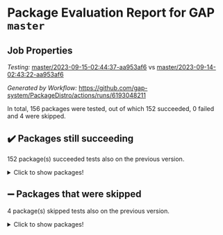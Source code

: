 # Package Evaluation Report for GAP `master`

## Job Properties

*Testing:* [master/2023-09-15-02:44:37-aa953af6](https://github.com/gap-system/PackageDistro/blob/data/reports/master/2023-09-15-02:44:37-aa953af6) vs [master/2023-09-14-02:43:22-aa953af6](https://github.com/gap-system/PackageDistro/blob/data/reports/master/2023-09-14-02:43:22-aa953af6)

*Generated by Workflow:* https://github.com/gap-system/PackageDistro/actions/runs/6193048211

In total, 156 packages were tested, out of which 152 succeeded, 0 failed and 4 were skipped.

## :heavy_check_mark: Packages still succeeding

152 package(s) succeeded tests also on the previous version.
<details><summary>Click to show packages!</summary>

- 4ti2interface 2023.02-04 [(success)](https://github.com/gap-system/PackageDistro/actions/runs/6193048211/job/16814323200)
- ace 5.6.2 [(success)](https://github.com/gap-system/PackageDistro/actions/runs/6193048211/job/16814323313)
- aclib 1.3.2 [(success)](https://github.com/gap-system/PackageDistro/actions/runs/6193048211/job/16814323417)
- agt 0.3.1 [(success)](https://github.com/gap-system/PackageDistro/actions/runs/6193048211/job/16814323526)
- alnuth 3.2.1 [(success)](https://github.com/gap-system/PackageDistro/actions/runs/6193048211/job/16814323620)
- anupq 3.3.0 [(success)](https://github.com/gap-system/PackageDistro/actions/runs/6193048211/job/16814323743)
- atlasrep 2.1.7 [(success)](https://github.com/gap-system/PackageDistro/actions/runs/6193048211/job/16814323858)
- autodoc 2023.06.19 [(success)](https://github.com/gap-system/PackageDistro/actions/runs/6193048211/job/16814325441)
- automata 1.15 [(success)](https://github.com/gap-system/PackageDistro/actions/runs/6193048211/job/16814325780)
- automgrp 1.3.2 [(success)](https://github.com/gap-system/PackageDistro/actions/runs/6193048211/job/16814326032)
- autpgrp 1.11 [(success)](https://github.com/gap-system/PackageDistro/actions/runs/6193048211/job/16814327205)
- cap 2023.09-02 [(success)](https://github.com/gap-system/PackageDistro/actions/runs/6193048211/job/16814327690)
- caratinterface 2.3.5 [(success)](https://github.com/gap-system/PackageDistro/actions/runs/6193048211/job/16814327781)
- cddinterface 2022.11.01 [(success)](https://github.com/gap-system/PackageDistro/actions/runs/6193048211/job/16814327887)
- circle 1.6.6 [(success)](https://github.com/gap-system/PackageDistro/actions/runs/6193048211/job/16814328002)
- classicpres 1.22 [(success)](https://github.com/gap-system/PackageDistro/actions/runs/6193048211/job/16814328102)
- cohomolo 1.6.11 [(success)](https://github.com/gap-system/PackageDistro/actions/runs/6193048211/job/16814328214)
- congruence 1.2.5 [(success)](https://github.com/gap-system/PackageDistro/actions/runs/6193048211/job/16814328333)
- corelg 1.56 [(success)](https://github.com/gap-system/PackageDistro/actions/runs/6193048211/job/16814328442)
- crime 1.6 [(success)](https://github.com/gap-system/PackageDistro/actions/runs/6193048211/job/16814328539)
- crisp 1.4.6 [(success)](https://github.com/gap-system/PackageDistro/actions/runs/6193048211/job/16814328646)
- crypting 0.10.4 [(success)](https://github.com/gap-system/PackageDistro/actions/runs/6193048211/job/16814328729)
- cryst 4.1.26 [(success)](https://github.com/gap-system/PackageDistro/actions/runs/6193048211/job/16814328840)
- crystcat 1.1.10 [(success)](https://github.com/gap-system/PackageDistro/actions/runs/6193048211/job/16814328950)
- ctbllib 1.3.6 [(success)](https://github.com/gap-system/PackageDistro/actions/runs/6193048211/job/16814329095)
- cubefree 1.19 [(success)](https://github.com/gap-system/PackageDistro/actions/runs/6193048211/job/16814329261)
- curlinterface 2.3.2 [(success)](https://github.com/gap-system/PackageDistro/actions/runs/6193048211/job/16814329392)
- cvec 2.8.1 [(success)](https://github.com/gap-system/PackageDistro/actions/runs/6193048211/job/16814329532)
- datastructures 0.3.0 [(success)](https://github.com/gap-system/PackageDistro/actions/runs/6193048211/job/16814329655)
- deepthought 1.0.6 [(success)](https://github.com/gap-system/PackageDistro/actions/runs/6193048211/job/16814329778)
- design 1.8 [(success)](https://github.com/gap-system/PackageDistro/actions/runs/6193048211/job/16814329888)
- difsets 2.3.1 [(success)](https://github.com/gap-system/PackageDistro/actions/runs/6193048211/job/16814329996)
- digraphs 1.6.3 [(success)](https://github.com/gap-system/PackageDistro/actions/runs/6193048211/job/16814330122)
- edim 1.3.7 [(success)](https://github.com/gap-system/PackageDistro/actions/runs/6193048211/job/16814330250)
- example 4.3.4 [(success)](https://github.com/gap-system/PackageDistro/actions/runs/6193048211/job/16814330362)
- examplesforhomalg 2023.08-02 [(success)](https://github.com/gap-system/PackageDistro/actions/runs/6193048211/job/16814330466)
- factint 1.6.3 [(success)](https://github.com/gap-system/PackageDistro/actions/runs/6193048211/job/16814330558)
- ferret 1.0.9 [(success)](https://github.com/gap-system/PackageDistro/actions/runs/6193048211/job/16814330664)
- fga 1.5.0 [(success)](https://github.com/gap-system/PackageDistro/actions/runs/6193048211/job/16814330755)
- fining 1.5.6 [(success)](https://github.com/gap-system/PackageDistro/actions/runs/6193048211/job/16814330903)
- float 1.0.3 [(success)](https://github.com/gap-system/PackageDistro/actions/runs/6193048211/job/16814331049)
- format 1.4.3 [(success)](https://github.com/gap-system/PackageDistro/actions/runs/6193048211/job/16814331168)
- forms 1.2.9 [(success)](https://github.com/gap-system/PackageDistro/actions/runs/6193048211/job/16814331294)
- fplsa 1.2.6 [(success)](https://github.com/gap-system/PackageDistro/actions/runs/6193048211/job/16814331380)
- fr 2.4.12 [(success)](https://github.com/gap-system/PackageDistro/actions/runs/6193048211/job/16814331468)
- francy 2.0.3 [(success)](https://github.com/gap-system/PackageDistro/actions/runs/6193048211/job/16814331579)
- fwtree 1.3 [(success)](https://github.com/gap-system/PackageDistro/actions/runs/6193048211/job/16814331683)
- gapdoc 1.6.6 [(success)](https://github.com/gap-system/PackageDistro/actions/runs/6193048211/job/16814331797)
- gauss 2023.02-04 [(success)](https://github.com/gap-system/PackageDistro/actions/runs/6193048211/job/16814331918)
- gaussforhomalg 2023.08-01 [(success)](https://github.com/gap-system/PackageDistro/actions/runs/6193048211/job/16814332039)
- gbnp 1.0.5 [(success)](https://github.com/gap-system/PackageDistro/actions/runs/6193048211/job/16814332135)
- generalizedmorphismsforcap 2023.08-02 [(success)](https://github.com/gap-system/PackageDistro/actions/runs/6193048211/job/16814332253)
- genss 1.6.8 [(success)](https://github.com/gap-system/PackageDistro/actions/runs/6193048211/job/16814332353)
- gradedmodules 2023.08-01 [(success)](https://github.com/gap-system/PackageDistro/actions/runs/6193048211/job/16814332468)
- gradedringforhomalg 2023.08-01 [(success)](https://github.com/gap-system/PackageDistro/actions/runs/6193048211/job/16814332561)
- grape 4.9.0 [(success)](https://github.com/gap-system/PackageDistro/actions/runs/6193048211/job/16814332649)
- groupoids 1.73 [(success)](https://github.com/gap-system/PackageDistro/actions/runs/6193048211/job/16814332767)
- grpconst 2.6.4 [(success)](https://github.com/gap-system/PackageDistro/actions/runs/6193048211/job/16814332850)
- guarana 0.96.3 [(success)](https://github.com/gap-system/PackageDistro/actions/runs/6193048211/job/16814332956)
- guava 3.18 [(success)](https://github.com/gap-system/PackageDistro/actions/runs/6193048211/job/16814333082)
- hap 1.58 [(success)](https://github.com/gap-system/PackageDistro/actions/runs/6193048211/job/16814333175)
- hapcryst 0.1.15 [(success)](https://github.com/gap-system/PackageDistro/actions/runs/6193048211/job/16814333278)
- hecke 1.5.3 [(success)](https://github.com/gap-system/PackageDistro/actions/runs/6193048211/job/16814333420)
- help 3.5 [(success)](https://github.com/gap-system/PackageDistro/actions/runs/6193048211/job/16814333508)
- homalg 2023.08-02 [(success)](https://github.com/gap-system/PackageDistro/actions/runs/6193048211/job/16814333623)
- homalgtocas 2023.08-01 [(success)](https://github.com/gap-system/PackageDistro/actions/runs/6193048211/job/16814333740)
- idrel 2.45 [(success)](https://github.com/gap-system/PackageDistro/actions/runs/6193048211/job/16814333842)
- images 1.3.1 [(success)](https://github.com/gap-system/PackageDistro/actions/runs/6193048211/job/16814333989)
- intpic 0.3.0 [(success)](https://github.com/gap-system/PackageDistro/actions/runs/6193048211/job/16814334111)
- io 4.8.1 [(success)](https://github.com/gap-system/PackageDistro/actions/runs/6193048211/job/16814334208)
- io_forhomalg 2023.02-04 [(success)](https://github.com/gap-system/PackageDistro/actions/runs/6193048211/job/16814334329)
- irredsol 1.4.4 [(success)](https://github.com/gap-system/PackageDistro/actions/runs/6193048211/job/16814334456)
- json 2.1.1 [(success)](https://github.com/gap-system/PackageDistro/actions/runs/6193048211/job/16814334597)
- jupyterkernel 1.5.0 [(success)](https://github.com/gap-system/PackageDistro/actions/runs/6193048211/job/16814334731)
- jupyterviz 1.5.6 [(success)](https://github.com/gap-system/PackageDistro/actions/runs/6193048211/job/16814334876)
- kan 1.36 [(success)](https://github.com/gap-system/PackageDistro/actions/runs/6193048211/job/16814335005)
- kbmag 1.5.11 [(success)](https://github.com/gap-system/PackageDistro/actions/runs/6193048211/job/16814335130)
- laguna 3.9.6 [(success)](https://github.com/gap-system/PackageDistro/actions/runs/6193048211/job/16814335271)
- liealgdb 2.2.1 [(success)](https://github.com/gap-system/PackageDistro/actions/runs/6193048211/job/16814335416)
- liepring 2.8 [(success)](https://github.com/gap-system/PackageDistro/actions/runs/6193048211/job/16814335561)
- liering 2.4.2 [(success)](https://github.com/gap-system/PackageDistro/actions/runs/6193048211/job/16814335698)
- linearalgebraforcap 2023.08-08 [(success)](https://github.com/gap-system/PackageDistro/actions/runs/6193048211/job/16814335844)
- localizeringforhomalg 2023.08-02 [(success)](https://github.com/gap-system/PackageDistro/actions/runs/6193048211/job/16814335979)
- loops 3.4.3 [(success)](https://github.com/gap-system/PackageDistro/actions/runs/6193048211/job/16814336152)
- lpres 1.0.3 [(success)](https://github.com/gap-system/PackageDistro/actions/runs/6193048211/job/16814336325)
- majoranaalgebras 1.5.1 [(success)](https://github.com/gap-system/PackageDistro/actions/runs/6193048211/job/16814336464)
- mapclass 1.4.6 [(success)](https://github.com/gap-system/PackageDistro/actions/runs/6193048211/job/16814336588)
- matgrp 0.70 [(success)](https://github.com/gap-system/PackageDistro/actions/runs/6193048211/job/16814336735)
- matricesforhomalg 2023.08-02 [(success)](https://github.com/gap-system/PackageDistro/actions/runs/6193048211/job/16814336895)
- modisom 2.5.4 [(success)](https://github.com/gap-system/PackageDistro/actions/runs/6193048211/job/16814337021)
- modulepresentationsforcap 2023.09-01 [(success)](https://github.com/gap-system/PackageDistro/actions/runs/6193048211/job/16814337187)
- modules 2023.08-02 [(success)](https://github.com/gap-system/PackageDistro/actions/runs/6193048211/job/16814337339)
- monoidalcategories 2023.08-11 [(success)](https://github.com/gap-system/PackageDistro/actions/runs/6193048211/job/16814337499)
- nconvex 2022.09-01 [(success)](https://github.com/gap-system/PackageDistro/actions/runs/6193048211/job/16814337680)
- nilmat 1.4.2 [(success)](https://github.com/gap-system/PackageDistro/actions/runs/6193048211/job/16814337805)
- nock 1.5 [(success)](https://github.com/gap-system/PackageDistro/actions/runs/6193048211/job/16814337956)
- normalizinterface 1.3.6 [(success)](https://github.com/gap-system/PackageDistro/actions/runs/6193048211/job/16814338102)
- nq 2.5.10 [(success)](https://github.com/gap-system/PackageDistro/actions/runs/6193048211/job/16814338257)
- numericalsgps 1.3.1 [(success)](https://github.com/gap-system/PackageDistro/actions/runs/6193048211/job/16814338413)
- openmath 11.5.3 [(success)](https://github.com/gap-system/PackageDistro/actions/runs/6193048211/job/16814338534)
- orb 4.9.0 [(success)](https://github.com/gap-system/PackageDistro/actions/runs/6193048211/job/16814338697)
- packagemanager 1.4.1 [(success)](https://github.com/gap-system/PackageDistro/actions/runs/6193048211/job/16814338820)
- patternclass 2.4.3 [(success)](https://github.com/gap-system/PackageDistro/actions/runs/6193048211/job/16814339002)
- permut 2.0.4 [(success)](https://github.com/gap-system/PackageDistro/actions/runs/6193048211/job/16814339115)
- polenta 1.3.10 [(success)](https://github.com/gap-system/PackageDistro/actions/runs/6193048211/job/16814339232)
- polymaking 0.8.6 [(success)](https://github.com/gap-system/PackageDistro/actions/runs/6193048211/job/16814339341)
- primgrp 3.4.4 [(success)](https://github.com/gap-system/PackageDistro/actions/runs/6193048211/job/16814339483)
- profiling 2.5.4 [(success)](https://github.com/gap-system/PackageDistro/actions/runs/6193048211/job/16814339608)
- qpa 1.34 [(success)](https://github.com/gap-system/PackageDistro/actions/runs/6193048211/job/16814339750)
- quagroup 1.8.3 [(success)](https://github.com/gap-system/PackageDistro/actions/runs/6193048211/job/16814339857)
- radiroot 2.9 [(success)](https://github.com/gap-system/PackageDistro/actions/runs/6193048211/job/16814339950)
- rcwa 4.7.1 [(success)](https://github.com/gap-system/PackageDistro/actions/runs/6193048211/job/16814340047)
- rds 1.8 [(success)](https://github.com/gap-system/PackageDistro/actions/runs/6193048211/job/16814340151)
- recog 1.4.2 [(success)](https://github.com/gap-system/PackageDistro/actions/runs/6193048211/job/16814340232)
- repndecomp 1.3.0 [(success)](https://github.com/gap-system/PackageDistro/actions/runs/6193048211/job/16814340346)
- repsn 3.1.1 [(success)](https://github.com/gap-system/PackageDistro/actions/runs/6193048211/job/16814340448)
- resclasses 4.7.3 [(success)](https://github.com/gap-system/PackageDistro/actions/runs/6193048211/job/16814340542)
- ringsforhomalg 2023.08-02 [(success)](https://github.com/gap-system/PackageDistro/actions/runs/6193048211/job/16814340642)
- sco 2023.08-01 [(success)](https://github.com/gap-system/PackageDistro/actions/runs/6193048211/job/16814340727)
- scscp 2.4.1 [(success)](https://github.com/gap-system/PackageDistro/actions/runs/6193048211/job/16814340834)
- semigroups 5.2.1 [(success)](https://github.com/gap-system/PackageDistro/actions/runs/6193048211/job/16814340911)
- sglppow 2.3 [(success)](https://github.com/gap-system/PackageDistro/actions/runs/6193048211/job/16814340997)
- sgpviz 0.999.5 [(success)](https://github.com/gap-system/PackageDistro/actions/runs/6193048211/job/16814341083)
- simpcomp 2.1.14 [(success)](https://github.com/gap-system/PackageDistro/actions/runs/6193048211/job/16814341184)
- singular 2023.02.09 [(success)](https://github.com/gap-system/PackageDistro/actions/runs/6193048211/job/16814341280)
- sl2reps 1.1 [(success)](https://github.com/gap-system/PackageDistro/actions/runs/6193048211/job/16814341375)
- sla 1.5.3 [(success)](https://github.com/gap-system/PackageDistro/actions/runs/6193048211/job/16814341593)
- smallgrp 1.5.3 [(success)](https://github.com/gap-system/PackageDistro/actions/runs/6193048211/job/16814341713)
- smallsemi 0.6.13 [(success)](https://github.com/gap-system/PackageDistro/actions/runs/6193048211/job/16814341818)
- sonata 2.9.6 [(success)](https://github.com/gap-system/PackageDistro/actions/runs/6193048211/job/16814341917)
- sophus 1.27 [(success)](https://github.com/gap-system/PackageDistro/actions/runs/6193048211/job/16814342016)
- sotgrps 1.2 [(success)](https://github.com/gap-system/PackageDistro/actions/runs/6193048211/job/16814342115)
- spinsym 1.5.2 [(success)](https://github.com/gap-system/PackageDistro/actions/runs/6193048211/job/16814342222)
- standardff 1.0 [(success)](https://github.com/gap-system/PackageDistro/actions/runs/6193048211/job/16814342311)
- symbcompcc 1.3.2 [(success)](https://github.com/gap-system/PackageDistro/actions/runs/6193048211/job/16814342404)
- thelma 1.3 [(success)](https://github.com/gap-system/PackageDistro/actions/runs/6193048211/job/16814342522)
- tomlib 1.2.9 [(success)](https://github.com/gap-system/PackageDistro/actions/runs/6193048211/job/16814342631)
- toolsforhomalg 2023.07-01 [(success)](https://github.com/gap-system/PackageDistro/actions/runs/6193048211/job/16814342724)
- toric 1.9.5 [(success)](https://github.com/gap-system/PackageDistro/actions/runs/6193048211/job/16814342826)
- toricvarieties 2022.07.13 [(success)](https://github.com/gap-system/PackageDistro/actions/runs/6193048211/job/16814342933)
- transgrp 3.6.4 [(success)](https://github.com/gap-system/PackageDistro/actions/runs/6193048211/job/16814343012)
- ugaly 4.1.3 [(success)](https://github.com/gap-system/PackageDistro/actions/runs/6193048211/job/16814343117)
- unipot 1.5 [(success)](https://github.com/gap-system/PackageDistro/actions/runs/6193048211/job/16814343221)
- unitlib 4.2.0 [(success)](https://github.com/gap-system/PackageDistro/actions/runs/6193048211/job/16814343334)
- utils 0.84 [(success)](https://github.com/gap-system/PackageDistro/actions/runs/6193048211/job/16814343450)
- uuid 0.7 [(success)](https://github.com/gap-system/PackageDistro/actions/runs/6193048211/job/16814343552)
- walrus 0.9991 [(success)](https://github.com/gap-system/PackageDistro/actions/runs/6193048211/job/16814343662)
- wedderga 4.10.4 [(success)](https://github.com/gap-system/PackageDistro/actions/runs/6193048211/job/16814343768)
- xmod 2.91 [(success)](https://github.com/gap-system/PackageDistro/actions/runs/6193048211/job/16814343902)
- xmodalg 1.23 [(success)](https://github.com/gap-system/PackageDistro/actions/runs/6193048211/job/16814344005)
- yangbaxter 0.10.3 [(success)](https://github.com/gap-system/PackageDistro/actions/runs/6193048211/job/16814344099)
- zeromqinterface 0.14 [(success)](https://github.com/gap-system/PackageDistro/actions/runs/6193048211/job/16814344195)
</details>

## :heavy_minus_sign: Packages that were skipped

4 package(s) skipped tests also on the previous version.
<details><summary>Click to show packages!</summary>

- browse 1.8.21 [(skipped)](https://github.com/gap-system/PackageDistro/actions/runs/6193048211/job/16813974834)
- itc 1.5.1 [(skipped)](https://github.com/gap-system/PackageDistro/actions/runs/6193048211/job/16813974834)
- polycyclic 2.16 [(skipped)](https://github.com/gap-system/PackageDistro/actions/runs/6193048211/job/16813974834)
- xgap 4.31 [(skipped)](https://github.com/gap-system/PackageDistro/actions/runs/6193048211/job/16813974834)
</details>

